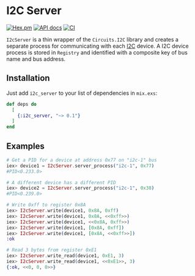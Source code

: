 # I2C Server

[![Hex.pm](https://img.shields.io/hexpm/v/i2c_server.svg)](https://hex.pm/packages/i2c_server)
[![API docs](https://img.shields.io/hexpm/v/i2c_server.svg?label=docs)](https://hexdocs.pm/i2c_server)
[![CI](https://github.com/mnishiguchi/i2c_server/actions/workflows/ci.yml/badge.svg)](https://github.com/mnishiguchi/i2c_server/actions/workflows/ci.yml)

`I2cServer` is a thin wrapper of the `Circuits.I2C` library and creates a separate process for
communicating with each [I2C](https://en.wikipedia.org/wiki/I%C2%B2C) device. A I2C device process
is stored in `Registry` and identified with a composite key of bus name and bus address.

## Installation

Just add `i2c_server` to your list of dependencies in `mix.exs`:

```elixir
def deps do
  [
    {:i2c_server, "~> 0.1"}
  ]
end
```

## Examples

```elixir
# Get a PID for a device at address 0x77 on "i2c-1" bus
iex> device1 = I2cServer.server_process("i2c-1", 0x77)
#PID<0.233.0>

# A different device has a different PID
iex> device2 = I2cServer.server_process("i2c-1", 0x38)
#PID<0.239.0>

# Write 0xff to register 0x8A
iex> I2cServer.write(device1, 0x8A, 0xff)
iex> I2cServer.write(device1, 0x8A, <<0xff>>)
iex> I2cServer.write(device1, <<0x8A, 0xff>>)
iex> I2cServer.write(device1, [0x8A, 0xff])
iex> I2cServer.write(device1, [0x8A, <<0xff>>])
:ok

# Read 3 bytes from register 0xE1
iex> I2cServer.write_read(device1, 0xE1, 3)
iex> I2cServer.write_read(device1, <<0xE1>>, 3)
{:ok, <<0, 0, 0>>}
```
